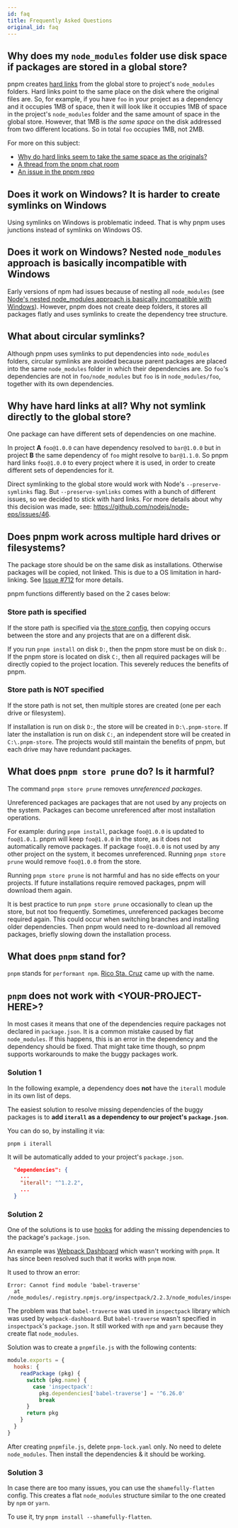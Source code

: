 ```yaml
---
id: faq
title: Frequently Asked Questions
original_id: faq
---
```


## Why does my `node_modules` folder use disk space if packages are stored in a global store?

pnpm creates [hard links](https://en.wikipedia.org/wiki/Hard_link) from the global store to project's `node_modules` folders.
Hard links point to the same place on the disk where the original files are.
So, for example, if you have `foo` in your project as a dependency and it occupies 1MB of space,
then it will look like it occupies 1MB of space in the project's `node_modules` folder and
the same amount of space in the global store. However, that 1MB is *the same space* on the disk
addressed from two different locations. So in total `foo` occupies 1MB,
not 2MB.

For more on this subject:

* [Why do hard links seem to take the same space as the originals?](https://unix.stackexchange.com/questions/88423/why-do-hard-links-seem-to-take-the-same-space-as-the-originals)
* [A thread from the pnpm chat room](https://gist.github.com/zkochan/106cfef49f8476b753a9cbbf9c65aff1)
* [An issue in the pnpm repo](https://github.com/pnpm/pnpm/issues/794)

## Does it work on Windows? It is harder to create symlinks on Windows

Using symlinks on Windows is problematic indeed. That is why pnpm uses junctions instead of symlinks on Windows OS.

## Does it work on Windows? Nested `node_modules` approach is basically incompatible with Windows

Early versions of npm had issues because of nesting all `node_modules` (see [Node's nested node_modules approach is basically incompatible with Windows](https://github.com/nodejs/node-v0.x-archive/issues/6960)). However, pnpm does not create deep folders, it stores all packages flatly and uses symlinks to create the dependency tree structure.

## What about circular symlinks?

Although pnpm uses symlinks to put dependencies into `node_modules` folders, circular symlinks are avoided because parent packages are placed into the same `node_modules` folder in which their dependencies are. So `foo`'s dependencies are not in `foo/node_modules` but `foo` is in `node_modules/foo`, together with its own dependencies.

## Why have hard links at all? Why not symlink directly to the global store?

One package can have different sets of dependencies on one machine.

In project **A** `foo@1.0.0` can have dependency resolved to `bar@1.0.0` but in project **B** the same dependency of `foo` might resolve to `bar@1.1.0`. So pnpm hard links `foo@1.0.0` to every project where it is used, in order to create different sets of dependencies for it.

Direct symlinking to the global store would work with Node's `--preserve-symlinks` flag. But `--preserve-symlinks` comes
with a bunch of different issues, so we decided to stick with hard links.
For more details about why this decision was made, see: https://github.com/nodejs/node-eps/issues/46.

## Does pnpm work across multiple hard drives or filesystems?

The package store should be on the same disk as installations. 
Otherwise packages will be copied, not linked. 
This is due to a OS limitation in hard-linking. See [Issue #712](https://github.com/pnpm/pnpm/issues/712) for more details.

pnpm functions differently based on the 2 cases below:

### Store path is specified

If the store path is specified via [the store config](configuring), then copying occurs between the store and any projects that are on a different disk.

If you run `pnpm install` on disk `D:`, then the pnpm store must be on disk `D:`.
If the pnpm store is located on disk `C:`, then all required packages will be directly copied to the project location.
This severely reduces the benefits of pnpm.

### Store path is NOT specified

If the store path is not set, then multiple stores are created (one per each drive or filesystem).

If installation is run on disk `D:`, the store will be created in `D:\.pnpm-store`. 
If later the installation is run on disk `C:`, an independent store will be created in `C:\.pnpm-store`.
The projects would still maintain the benefits of pnpm, but each drive may have redundant packages.

## What does `pnpm store prune` do? Is it harmful?

The command `pnpm store prune` removes _unreferenced packages_.

Unreferenced packages are packages that are not used by any projects on the system.
Packages can become unreferenced after most installation operations.

For example: during `pnpm install`, package `foo@1.0.0` is updated to `foo@1.0.1`.
pnpm will keep `foo@1.0.0` in the store, as it does not automatically remove packages.
If package `foo@1.0.0` is not used by any other project on the system, it becomes unreferenced.
Running `pnpm store prune` would remove `foo@1.0.0` from the store.

Running `pnpm store prune` is not harmful and has no side effects on your projects.
If future installations require removed packages, pnpm will download them again.

It is best practice to run `pnpm store prune` occasionally to clean up the store, but not too frequently.
Sometimes, unreferenced packages become required again.
This could occur when switching branches and installing older dependencies.
Then pnpm would need to re-download all removed packages, briefly slowing down the installation process.

## What does `pnpm` stand for?

`pnpm` stands for `performant npm`. [Rico Sta. Cruz](https://github.com/rstacruz/) came up with the name.

## `pnpm` does not work with &lt;YOUR-PROJECT-HERE\>?

In most cases it means that one of the dependencies require packages not declared in `package.json`.
It is a common mistake caused by flat `node_modules`. If this happens, this is an error in the dependency and the
dependency should be fixed. That might take time though, so pnpm supports workarounds to make the buggy packages work.

### Solution 1

In the following example, a dependency does **not** have the `iterall` module in its own list of deps.

The easiest solution to resolve missing dependencies of the buggy packages is to **add `iterall` as a dependency to our project's `package.json`**.

You can do so, by installing it via:

`pnpm i iterall`

It will be automatically added to your project's `package.json`.

```json
  "dependencies": {
    ...
    "iterall": "^1.2.2",
    ...
  }
```

### Solution 2

One of the solutions is to use [hooks](hooks) for adding the missing dependencies to the package's `package.json`.

An example was [Webpack Dashboard](https://github.com/pnpm/pnpm/issues/1043) which wasn't working with `pnpm`. It has since been resolved such that it works with `pnpm` now.

It used to throw an error:

```console
Error: Cannot find module 'babel-traverse'
  at /node_modules/.registry.npmjs.org/inspectpack/2.2.3/node_modules/inspectpack/lib/actions/parse
```

The problem was that `babel-traverse` was used in `inspectpack` library which was used by `webpack-dashboard`. But `babel-traverse` wasn't specified in `inspectpack`'s `package.json`. It still worked with `npm` and `yarn` because they create flat `node_modules`.

Solution was to create a `pnpmfile.js` with the following contents:

```js
module.exports = {
  hooks: {
    readPackage (pkg) {
      switch (pkg.name) {
        case 'inspectpack':
          pkg.dependencies['babel-traverse'] = '^6.26.0'
          break
      }
      return pkg
    }
  }
}
```

After creating `pnpmfile.js`, delete `pnpm-lock.yaml` only. No need to delete `node_modules`. Then install the dependencies & it should be working.

### Solution 3

In case there are too many issues, you can use the `shamefully-flatten` config. This creates a flat `node_modules` structure similar to the one created by `npm` or `yarn`.

To use it, try `pnpm install --shamefully-flatten`.
